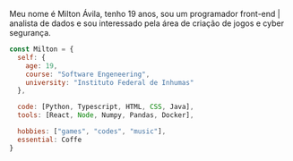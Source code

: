 Meu nome é Milton Ávila, tenho 19 anos, sou um programador front-end | analista de dados e sou interessado pela área de criação de jogos e cyber segurança.

```javascript
const Milton = {
  self: {
    age: 19,
    course: "Software Engeneering",
    university: "Instituto Federal de Inhumas"
  },

  code: [Python, Typescript, HTML, CSS, Java],
  tools: [React, Node, Numpy, Pandas, Docker],

  hobbies: ["games", "codes", "music"],
  essential: Coffe
}
```
